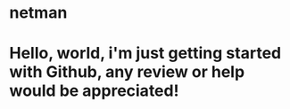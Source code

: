# netman
# Hello, world, i'm just getting started with Github, any review or help would be appreciated! 
